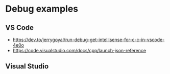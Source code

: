 # Debug examples

<!-- ## GDB -->

## VS Code

* <https://dev.to/jerrygoyal/run-debug-get-intellisense-for-c-c-in-vscode-4e0o>
* <https://code.visualstudio.com/docs/cpp/launch-json-reference>

## Visual Studio